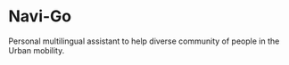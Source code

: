 # Navi-Go
Personal multilingual assistant to help diverse community of people in the Urban mobility.
